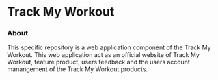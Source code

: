 <h1>Track My Workout</h1>

<h3>About</h3>
<p>This specific repository is a web application component of the Track My Workout. This web application act as an official website of Track My Workout, feature product, users feedback and the users account manangement of the Track My Workout products.</p>
